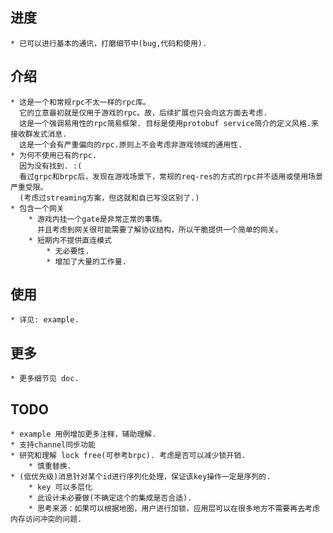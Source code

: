 ## 进度
	* 已可以进行基本的通讯，打磨细节中(bug,代码和使用).

## 介绍
	* 这是一个和常规rpc不太一样的rpc库。
	  它的立意最初就是仅用于游戏的rpc。故，后续扩展也只会向这方面去考虑.
	  这是一个强调易用性的rpc简易框架. 目标是使用protobuf service简介的定义风格.来接收群发式消息.
	  这是一个会有严重偏向的rpc.原则上不会考虑非游戏领域的通用性.
	* 为何不使用已有的rpc.
	  因为没有找到. :(
	  看过grpc和brpc后，发现在游戏场景下，常规的req-res的方式的rpc并不适用或使用场景严重受限。
	  (考虑过streaming方案，但这就和自己写没区别了.)
	* 包含一个网关
		* 游戏内挂一个gate是非常正常的事情。
		  并且考虑到网关很可能需要了解协议结构，所以干脆提供一个简单的网关。
		* 短期内不提供直连模式
			* 无必要性.
			* 增加了大量的工作量.

## 使用
	* 详见: example.
	
## 更多
	* 更多细节见 doc.

## TODO
	* example 用例增加更多注释，辅助理解.
	* 支持channel同步功能
	* 研究和理解 lock free(可参考brpc). 考虑是否可以减少锁开销.
		* 慎重替换.
	* (低优先级)消息针对某个id进行序列化处理，保证该key操作一定是序列的.
		* key 可以多层化
		* 此设计未必要做(不确定这个的集成是否合适).
		* 思考来源：如果可以根据地图，用户进行加锁，应用层可以在很多地方不需要再去考虑内存访问冲突的问题.

